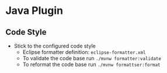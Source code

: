 # Java Plugin

## Code Style

- Stick to the configured code style
  - Eclipse formatter definition: `eclipse-formatter.xml`
  - To validate the code base run `./mvnw formatter:validate`
  - To reformat the code base run `./mvnw formattser:format`